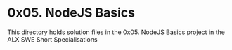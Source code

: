 # 0x05. NodeJS Basics

This directory holds solution files in the 0x05. NodeJS Basics project in the ALX SWE Short Specialisations
